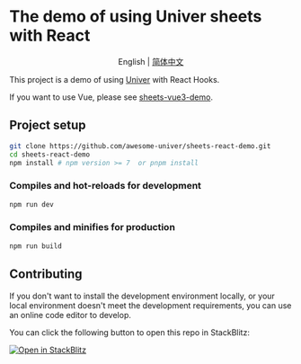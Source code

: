 # The demo of using Univer sheets with React

<p align="center">
    English
    |
    <a href="./README-zh.md">简体中文</a>
</p>

This project is a demo of using [Univer](https://github.com/dream-num/univer) with React Hooks.

If you want to use Vue, please see [sheets-vue3-demo](https://github.com/awesome-univer/sheets-vue3-demo).

## Project setup

```bash
git clone https://github.com/awesome-univer/sheets-react-demo.git
cd sheets-react-demo
npm install # npm version >= 7  or pnpm install
```

### Compiles and hot-reloads for development

```bash
npm run dev
```

### Compiles and minifies for production

```bash
npm run build
```

## Contributing

If you don't want to install the development environment locally, or your local environment doesn't meet the development requirements, you can use an online code editor to develop.

You can click the following button to open this repo in StackBlitz:

[![Open in StackBlitz](https://developer.stackblitz.com/img/open_in_stackblitz.svg)](https://stackblitz.com/github/awesome-univer/sheets-react-demo)